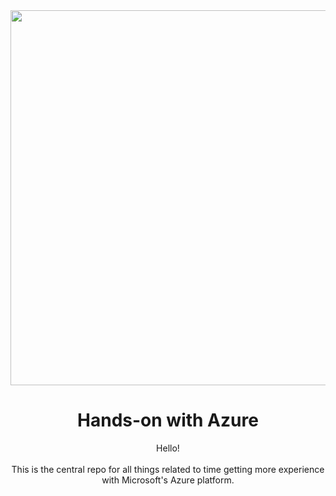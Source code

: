 <div align="center">
<img width="1800" height="600" alt="image" src="https://github.com/user-attachments/assets/650839ef-240d-492a-8bbf-5637cc0d370a" />


<h1>Hands-on with Azure</h1>

Hello! <br> <br>
This is the central repo for all things related to time getting more experience with Microsoft's Azure platform.
</div>
